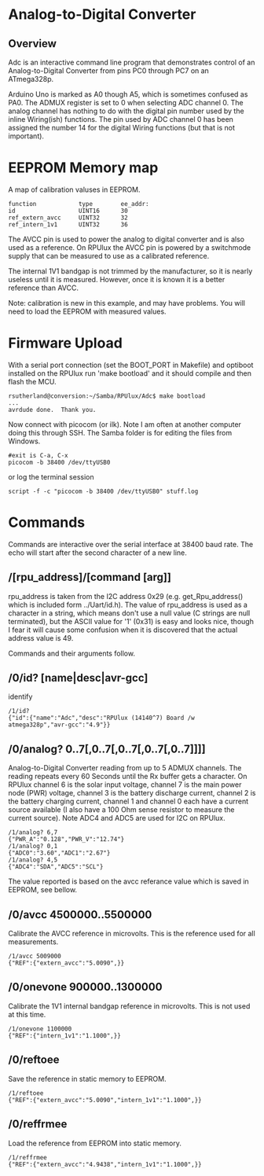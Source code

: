 # Analog-to-Digital Converter

## Overview

Adc is an interactive command line program that demonstrates control of an Analog-to-Digital Converter from pins PC0 through PC7 on an ATmega328p. 

Arduino Uno is marked as A0 though A5, which is sometimes confused as PA0. The ADMUX register is set to 0 when selecting ADC channel 0.  The analog channel has nothing to do with the digital pin number used by the inline Wiring(ish) functions. The pin used by ADC channel 0 has been assigned the number 14 for the digital Wiring functions (but that is not important). 


# EEPROM Memory map 

A map of calibration valuses in EEPROM. 

```
function            type        ee_addr:
id                  UINT16      30
ref_extern_avcc     UINT32      32
ref_intern_1v1      UINT32      36
```

The AVCC pin is used to power the analog to digital converter and is also used as a reference. On RPUlux the AVCC pin is powered by a switchmode supply that can be measured to use as a calibrated reference.

The internal 1V1 bandgap is not trimmed by the manufacturer, so it is nearly useless until it is measured. However, once it is known it is a better reference than AVCC.

Note: calibration is new in this example, and may have problems. You will need to load the EEPROM with measured values.


# Firmware Upload

With a serial port connection (set the BOOT_PORT in Makefile) and optiboot installed on the RPUlux run 'make bootload' and it should compile and then flash the MCU.

``` 
rsutherland@conversion:~/Samba/RPUlux/Adc$ make bootload
...
avrdude done.  Thank you.
``` 

Now connect with picocom (or ilk). Note I am often at another computer doing this through SSH. The Samba folder is for editing the files from Windows.


``` 
#exit is C-a, C-x
picocom -b 38400 /dev/ttyUSB0
``` 

or log the terminal session

``` 
script -f -c "picocom -b 38400 /dev/ttyUSB0" stuff.log
``` 


# Commands

Commands are interactive over the serial interface at 38400 baud rate. The echo will start after the second character of a new line. 


## /[rpu_address]/[command [arg]]

rpu_address is taken from the I2C address 0x29 (e.g. get_Rpu_address() which is included form ../Uart/id.h). The value of rpu_address is used as a character in a string, which means don't use a null value (C strings are null terminated), but the ASCII value for '1' (0x31) is easy and looks nice, though I fear it will cause some confusion when it is discovered that the actual address value is 49.

Commands and their arguments follow.


## /0/id? [name|desc|avr-gcc]

identify 

``` 
/1/id?
{"id":{"name":"Adc","desc":"RPUlux (14140^7) Board /w atmega328p","avr-gcc":"4.9"}}
```

##  /0/analog? 0..7[,0..7[,0..7[,0..7[,0..7]]]]    

Analog-to-Digital Converter reading from up to 5 ADMUX channels. The reading repeats every 60 Seconds until the Rx buffer gets a character. On RPUlux channel 6 is the solar input voltage, channel 7 is the main power node (PWR) voltage, channel 3 is the battery discharge current, channel 2 is the battery charging current, channel 1 and channel 0 each have a current source available (I also have a 100 Ohm sense resistor to measure the current source).  Note ADC4 and ADC5 are used for I2C on RPUlux.

``` 
/1/analog? 6,7
{"PWR_A":"0.128","PWR_V":"12.74"}
/1/analog? 0,1
{"ADC0":"3.60","ADC1":"2.67"}
/1/analog? 4,5
{"ADC4":"SDA","ADC5":"SCL"}
```

The value reported is based on the avcc referance value which is saved in EEPROM, see bellow.


##  /0/avcc 4500000..5500000

Calibrate the AVCC reference in microvolts. This is the reference used for all measurements.

``` 
/1/avcc 5009000
{"REF":{"extern_avcc":"5.0090",}}
``` 


##  /0/onevone 900000..1300000

Calibrate the 1V1 internal bandgap reference in microvolts. This is not used at this time.

```
/1/onevone 1100000
{"REF":{"intern_1v1":"1.1000",}}
``` 


##  /0/reftoee

Save the reference in static memory to EEPROM.

```
/1/reftoee
{"REF":{"extern_avcc":"5.0090","intern_1v1":"1.1000",}}
```


##  /0/reffrmee

Load the reference from EEPROM into static memory.

```
/1/reffrmee
{"REF":{"extern_avcc":"4.9438","intern_1v1":"1.1000",}}
```

